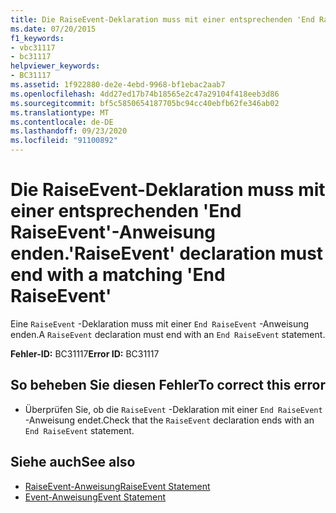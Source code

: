 ```yaml
---
title: Die RaiseEvent-Deklaration muss mit einer entsprechenden 'End RaiseEvent'-Anweisung enden.
ms.date: 07/20/2015
f1_keywords:
- vbc31117
- bc31117
helpviewer_keywords:
- BC31117
ms.assetid: 1f922880-de2e-4ebd-9968-bf1ebac2aab7
ms.openlocfilehash: 4dd27ed17b74b18565e2c47a29104f418eeb3d86
ms.sourcegitcommit: bf5c5850654187705bc94cc40ebfb62fe346ab02
ms.translationtype: MT
ms.contentlocale: de-DE
ms.lasthandoff: 09/23/2020
ms.locfileid: "91100892"
---
```

# <a name="raiseevent-declaration-must-end-with-a-matching-end-raiseevent"></a><span data-ttu-id="c5ac3-102">Die RaiseEvent-Deklaration muss mit einer entsprechenden 'End RaiseEvent'-Anweisung enden.</span><span class="sxs-lookup"><span data-stu-id="c5ac3-102">'RaiseEvent' declaration must end with a matching 'End RaiseEvent'</span></span>

<span data-ttu-id="c5ac3-103">Eine `RaiseEvent` -Deklaration muss mit einer `End RaiseEvent` -Anweisung enden.</span><span class="sxs-lookup"><span data-stu-id="c5ac3-103">A `RaiseEvent` declaration must end with an `End RaiseEvent` statement.</span></span>  
  
 <span data-ttu-id="c5ac3-104">**Fehler-ID:** BC31117</span><span class="sxs-lookup"><span data-stu-id="c5ac3-104">**Error ID:** BC31117</span></span>  
  
## <a name="to-correct-this-error"></a><span data-ttu-id="c5ac3-105">So beheben Sie diesen Fehler</span><span class="sxs-lookup"><span data-stu-id="c5ac3-105">To correct this error</span></span>  
  
- <span data-ttu-id="c5ac3-106">Überprüfen Sie, ob die `RaiseEvent` -Deklaration mit einer `End RaiseEvent` -Anweisung endet.</span><span class="sxs-lookup"><span data-stu-id="c5ac3-106">Check that the `RaiseEvent` declaration ends with an `End RaiseEvent` statement.</span></span>  
  
## <a name="see-also"></a><span data-ttu-id="c5ac3-107">Siehe auch</span><span class="sxs-lookup"><span data-stu-id="c5ac3-107">See also</span></span>

- [<span data-ttu-id="c5ac3-108">RaiseEvent-Anweisung</span><span class="sxs-lookup"><span data-stu-id="c5ac3-108">RaiseEvent Statement</span></span>](../language-reference/statements/raiseevent-statement.md)
- [<span data-ttu-id="c5ac3-109">Event-Anweisung</span><span class="sxs-lookup"><span data-stu-id="c5ac3-109">Event Statement</span></span>](../language-reference/statements/event-statement.md)
